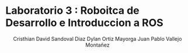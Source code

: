 # Laboratorio 3 : Roboitca de Desarrollo e Introduccion a ROS
<p align="center">
 Cristhian David Sandoval Diaz
 Dylan Ortiz Mayorga
 Juan Pablo Vallejo Montañez
</p>

